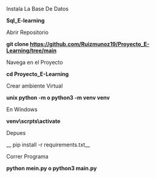 Instala La Base De Datos 

__Sql_E-learning__

Abrir Repositorio 


__git clone https://github.com/Ruizmunoz19/Proyecto_E-Learning/tree/main__

Navega en el  Proyecto
 
__cd Proyecto_E-Learning__

Crear ambiente Virtual

__unix python -m o python3 -m venv venv__

En Windows

__venv\scrpts\activate__

Depues

__ pip install -r requirements.txt__

Correr Programa

__python mein.py  o python3 main.py__

